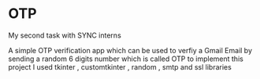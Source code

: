# OTP
My second task with SYNC interns



A simple OTP verification app which can be used to verfiy a Gmail Email by sending a random 6 digits number which is called OTP
to implement this project I used tkinter , customtkinter , random , smtp and ssl libraries
